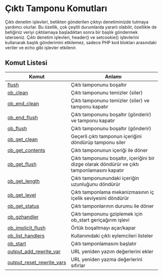 # Çıktı Tamponu Komutları

Çıktı denetim işlevleri, betikten gönderilen çıktıyı denetiminizde tutmaya yardımcı olurlar. Bu özellik, çok çeşitli durumlarda yararlı olabilir, özellikle de betiğiniz veriyi çıktılamaya başladıktan sonra bir başlık göndermek isterseniz. Çıktı denetim işlevleri, header() ve setcookie() işlevlerini kullanarak başlık gönderimini etkilemez, sadece PHP kod blokları arasındaki veriler ve echo gibi işlevler etkilenir.

## Komut Listesi
Komut |Anlamı|
------------|-------------|
[flush](http://php.net/flush)|Çıktı tamponunu boşaltır
[ob_clean](http://php.net/ob_clean)|Çıktı tamponunu temizler (siler)
[ob_end_clean](http://php.net/ob_end_clean)|Çıktı tamponunu temizler (siler) ve tamponu kapatır
[ob_end_flush](http://php.net/ob_end_flush)|Çıktı tamponunu boşaltır (gönderir) ve tamponu kapatır
[ob_flush](http://php.net/ob_flush)|Çıktı tamponunu boşaltır (gönderir)
[ob_get_clean](http://php.net/ob_get_clean)|Geçerli çıktı tamponun içeriğini döndürüp tamponu siler
[ob_get_contents](http://php.net/ob_get_contents)|Çıktı tamponunun içeriği ile döner
[ob_get_flush](http://php.net/ob_get_flush)|Çıktı tamponunu boşaltır, içeriğini bir dizge olarak döndürür ve çıktı tamponlamasını kapatır
[ob_get_length](http://php.net/ob_get_length)|Çıktı tamponunundaki içeriğin uzunluğunu döndürür
[ob_get_level](http://php.net/ob_get_level)|Çıktı tamponlama mekanizmasının iç içelik seviyesini döndürür
[ob_get_status](http://php.net/ob_get_status)|Çıktı tamponlarının durumu ile döner
[ob_gzhandler](http://php.net/ob_gzhandler)|Çıktı tamponunu gziplemek için ob_start geriçağırım işlevi
[ob_implicit_flush ](http://php.net/ob_implicit_flush )|Örtük boşaltmayı açar/kapar
[ob_list_handlers](http://php.net/ob_list_handlers)|Kullanımdaki çıktı eylemcileri listeler
[ob_start](http://php.net/ob_start)|Çıktı tamponlamasını başlatır
[output_add_rewrite_var](http://php.net/output_add_rewrite_var)|URL yeniden yazım değerlerini ekler
[output_reset_rewrite_vars](http://php.net/output_reset_rewrite_vars)|URL yeniden yazma değerlerini sıfırlar
